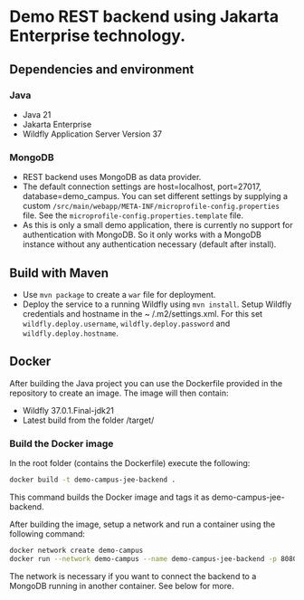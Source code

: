 # Demo REST backend using Jakarta Enterprise technology.

## Dependencies and environment

### Java

- Java 21
- Jakarta Enterprise
- Wildfly Application Server Version 37

### MongoDB

- REST backend uses MongoDB as data provider.
- The default connection settings are host=localhost, port=27017, database=demo_campus.
  You can set different settings by supplying a custom `/src/main/webapp/META-INF/microprofile-config.properties` file.
  See the `microprofile-config.properties.template` file.
- As this is only a small demo application, there is currently no support for authentication with MongoDB. So it only
  works with a MongoDB instance without any authentication necessary (default after install).

## Build with Maven

- Use `mvn package` to create a `war` file for deployment.
- Deploy the service to a running Wildfly using `mvn install`. Setup Wildfly credentials and hostname in the ~
  /.m2/settings.xml. For this set `wildfly.deploy.username`, `wildfly.deploy.password` and `wildfly.deploy.hostname`.

## Docker

After building the Java project you can use the Dockerfile provided in the repository to create an image. The image will
then contain:

- Wildfly 37.0.1.Final-jdk21
- Latest build from the folder /target/

### Build the Docker image

In the root folder (contains the Dockerfile) execute the following:

```bash
docker build -t demo-campus-jee-backend .
```

This command builds the Docker image and tags it as demo-campus-jee-backend.

After building the image, setup a network and run a container using the following command:

```bash
docker network create demo-campus 
docker run --network demo-campus --name demo-campus-jee-backend -p 8080:8080 demo-campus-jee-backend
```

The network is necessary if you want to connect the backend to a MongoDB running in another container. See below for
more.

